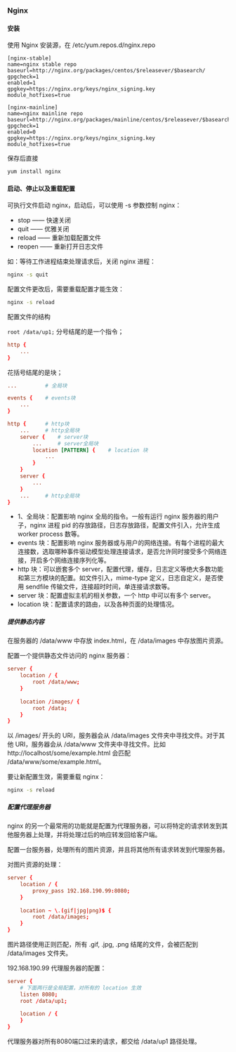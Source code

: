### Nginx

#### 安装

使用 Nginx 安装源，在 /etc/yum.repos.d/nginx.repo

```text
[nginx-stable]
name=nginx stable repo
baseurl=http://nginx.org/packages/centos/$releasever/$basearch/
gpgcheck=1
enabled=1
gpgkey=https://nginx.org/keys/nginx_signing.key
module_hotfixes=true

[nginx-mainline]
name=nginx mainline repo
baseurl=http://nginx.org/packages/mainline/centos/$releasever/$basearch/
gpgcheck=1
enabled=0
gpgkey=https://nginx.org/keys/nginx_signing.key
module_hotfixes=true
```

保存后直接

```bash
yum install nginx
```

#### 启动、停止以及重载配置

可执行文件启动 nginx，启动后，可以使用 -s 参数控制 nginx：

- stop —— 快速关闭
- quit —— 优雅关闭
- reload —— 重新加载配置文件
- reopen —— 重新打开日志文件

如：等待工作进程结束处理请求后，关闭  nginx 进程：

```bash
nginx -s quit
```

配置文件更改后，需要重载配置才能生效：

```bash
nginx -s reload
```

配置文件的结构

`root /data/up1;` 分号结尾的是一个指令；

```conf
http {
	...
}
```

花括号结尾的是块；

```conf
...			# 全局块

events {	# events块
	...		
}

http {		# http块
	...		# http全局块
	server {	# server块
		...		# server全局块
		location [PATTERN] {	# location 块
			...
		}
	}
	server {
		...
	}
	... 	# http全局块
}
```

- 1、全局块：配置影响 nginx 全局的指令。一般有运行 nginx 服务器的用户子，nginx 进程 pid 的存放路径，日志存放路径，配置文件引入，允许生成 worker process 数等。
- events 块：配置影响 nginx 服务器或与用户的网络连接。有每个进程的最大连接数，选取哪种事件驱动模型处理连接请求，是否允许同时接受多个网络连接，开启多个网络连接序列化等。
- http 块：可以嵌套多个 server，配置代理，缓存，日志定义等绝大多数功能和第三方模块的配置。如文件引入，mime-type 定义，日志自定义，是否使用 sendfile 传输文件，连接超时时间，单连接请求数等。
- server 块：配置虚拟主机的相关参数，一个 http 中可以有多个 server。
- location 块：配置请求的路由，以及各种页面的处理情况。

##### 提供静态内容

在服务器的 /data/www 中存放 index.html，在 /data/images 中存放图片资源。

配置一个提供静态文件访问的 nginx 服务器：

```conf
server {
	location / {
		root /data/www;
	}
	
	location /images/ {
		root /data;
	}
}
```

以  /images/ 开头的 URI，服务器会从 /data/images 文件夹中寻找文件。对于其他 URI，服务器会从 /data/www 文件夹中寻找文件。比如 http://localhost/some/example.html 会匹配 /data/www/some/example.html。

要让新配置生效，需要重载 nginx：

```bash
nginx -s reload
```

##### 配置代理服务器

nginx 的另一个最常用的功能就是配置为代理服务器，可以将特定的请求转发到其他服务器上处理，并将处理过后的响应转发回给客户端。

配置一台服务器，处理所有的图片资源，并且将其他所有请求转发到代理服务器。

对图片资源的处理：

```conf
server {
	location / {
		proxy_pass 192.168.190.99:8080;
	}
	
	location ~ \.(gif|jpg|png)$ {
		root /data/images;
	}
}
```

图片路径使用正则匹配，所有 .gif, .jpg, .png 结尾的文件，会被匹配到 /data/images 文件夹。

192.168.190.99 代理服务器的配置：

```conf
server {
	# 下面两行是全局配置，对所有的 location 生效
	listen 8080;
	root /data/up1;
	
	location / {
	}
}
```

代理服务器对所有8080端口过来的请求，都交给 /data/up1 路径处理。





